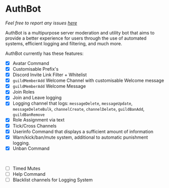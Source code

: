 # AuthBot


*Feel free to report any issues [here](https://github.com/Lunch9992/AuthBot-info/issues)*

AuthBot is a multipurpose server moderation and utility bot that aims to provide a better experience for users through the use of automated systems, efficient logging and filtering, and much more.


AuthBot currently has these features:


- [x] Avatar Command
- [x] Customisable Prefix's
- [x] Discord Invite Link Filter + Whitelist
- [x] `guildMemberAdd` Welcome Channel with customisable Welcome message
- [x] `guildMemberAdd` Welcome Message
- [x] Join Roles
- [x] Join and Leave logging
- [x] Logging channel that logs: `messageDelete`, `messageUpdate`, `messageDeleteBulk`, `channelCreate`, `channelDelete`, `guildBanAdd`, `guildBanRemove`
- [x] Role Assignment via text
- [x] Tick/Cross Channels
- [x] Userinfo Command that displays a sufficient amount of information
- [x] Warn/kick/ban/mute system, additional to automatic punishment logging.
- [x] Unban Command

<br>

- [ ] Timed Mutes
- [ ] Help Command
- [ ] Blacklist channels for Logging System
